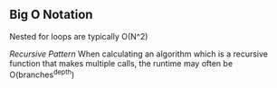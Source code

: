 ## Big O Notation

Nested for loops are typically O(N^2)


*Recursive Pattern*
When calculating an algorithm which is a recursive function that makes multiple calls, the runtime may often be O(branches<sup>depth</sup>)
